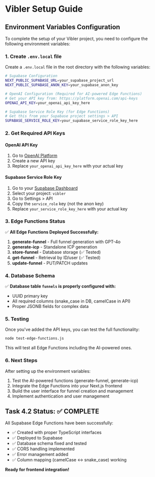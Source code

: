 # Vibler Setup Guide

## Environment Variables Configuration

To complete the setup of your Vibler project, you need to configure the following environment variables:

### 1. Create `.env.local` file

Create a `.env.local` file in the root directory with the following variables:

```bash
# Supabase Configuration
NEXT_PUBLIC_SUPABASE_URL=your_supabase_project_url
NEXT_PUBLIC_SUPABASE_ANON_KEY=your_supabase_anon_key

# OpenAI Configuration (Required for AI-powered Edge Functions)
# Get your API key from: https://platform.openai.com/api-keys
OPENAI_API_KEY=your_openai_api_key_here

# Supabase Service Role Key (for Edge Functions)
# Get this from your Supabase project settings > API
SUPABASE_SERVICE_ROLE_KEY=your_supabase_service_role_key_here
```

### 2. Get Required API Keys

#### OpenAI API Key
1. Go to [OpenAI Platform](https://platform.openai.com/api-keys)
2. Create a new API key
3. Replace `your_openai_api_key_here` with your actual key

#### Supabase Service Role Key
1. Go to your [Supabase Dashboard](https://supabase.com/dashboard)
2. Select your project: `vibler`
3. Go to Settings > API
4. Copy the `service_role` key (not the anon key)
5. Replace `your_service_role_key_here` with your actual key

### 3. Edge Functions Status

✅ **All Edge Functions Deployed Successfully:**

1. **generate-funnel** - Full funnel generation with GPT-4o
2. **generate-icp** - Standalone ICP generation  
3. **store-funnel** - Database storage (✅ Tested)
4. **get-funnel** - Retrieval by ID/user (✅ Tested)
5. **update-funnel** - PUT/PATCH updates

### 4. Database Schema

✅ **Database table `funnels` is properly configured with:**
- UUID primary key
- All required columns (snake_case in DB, camelCase in API)
- Proper JSONB fields for complex data

### 5. Testing

Once you've added the API keys, you can test the full functionality:

```bash
node test-edge-functions.js
```

This will test all Edge Functions including the AI-powered ones.

### 6. Next Steps

After setting up the environment variables:

1. Test the AI-powered functions (generate-funnel, generate-icp)
2. Integrate the Edge Functions into your Next.js frontend
3. Build the user interface for funnel creation and management
4. Implement authentication and user management

## Task 4.2 Status: ✅ COMPLETE

All Supabase Edge Functions have been successfully:
- ✅ Created with proper TypeScript interfaces
- ✅ Deployed to Supabase
- ✅ Database schema fixed and tested
- ✅ CORS handling implemented
- ✅ Error management added
- ✅ Column mapping (camelCase ↔ snake_case) working

**Ready for frontend integration!** 